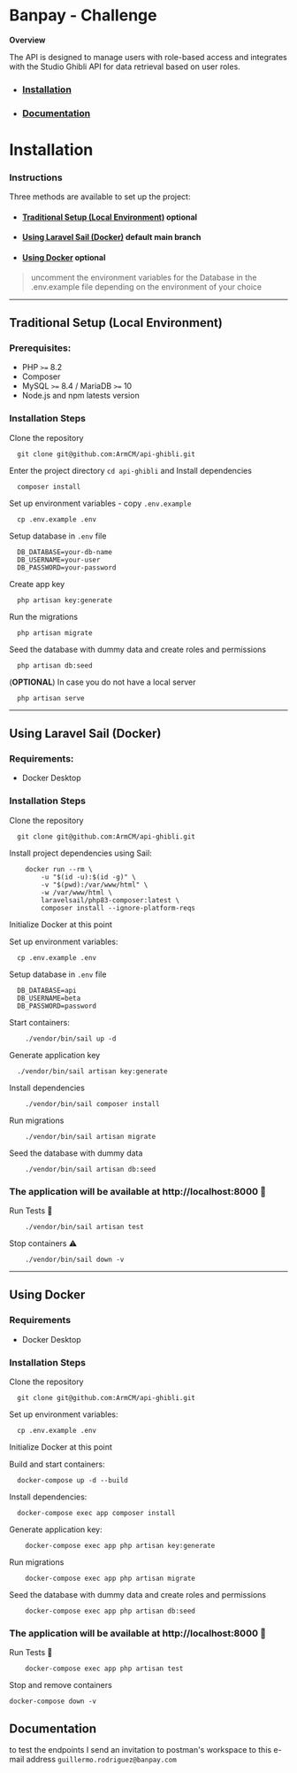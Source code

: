 # Banpay - Challenge

**Overview**

The API is designed to manage users with role-based access and integrates with the Studio Ghibli API for data retrieval based on user roles.

- ### [Installation](#installation)
- ### [Documentation](#documentation)

# Installation

### Instructions

Three methods are available to set up the project:

- #### [Traditional Setup (Local Environment)](#traditional-setup) optional
- #### [Using Laravel Sail (Docker)](#using-laravel-sail-(docker)) default main branch
- #### [Using Docker](#using-docker) optional

> uncomment the environment variables for the Database in the .env.example file depending on the environment of your choice

---

## Traditional Setup (Local Environment)

### Prerequisites:

- PHP `>=` 8.2
- Composer
- MySQL `>=` 8.4 / MariaDB `>=` 10
- Node.js and npm latests version

### Installation Steps

Clone the repository

```shell
  git clone git@github.com:ArmCM/api-ghibli.git
```

Enter the project directory `cd api-ghibli` and Install dependencies

```shell
  composer install
```
Set up environment variables - copy `.env.example`

```shell
  cp .env.example .env
```
Setup database in `.env` file

```shell
  DB_DATABASE=your-db-name
  DB_USERNAME=your-user
  DB_PASSWORD=your-password
```

Create app key

```shell
  php artisan key:generate
```
Run the migrations

```shell
  php artisan migrate
```

Seed the database with dummy data and create roles and permissions

```shell
  php artisan db:seed
```
(**OPTIONAL**) In case you do not have a local server

```shell
  php artisan serve
```

---
## Using Laravel Sail (Docker)

### Requirements:

- Docker Desktop

### Installation Steps

Clone the repository

```shell
  git clone git@github.com:ArmCM/api-ghibli.git
```
Install project dependencies using Sail:

```shell
    docker run --rm \
        -u "$(id -u):$(id -g)" \
        -v "$(pwd):/var/www/html" \
        -w /var/www/html \
        laravelsail/php83-composer:latest \
        composer install --ignore-platform-reqs
```

Initialize Docker at this point

Set up environment variables:

```shell
  cp .env.example .env
```
Setup database in `.env` file

```shell
  DB_DATABASE=api
  DB_USERNAME=beta
  DB_PASSWORD=password
```

Start containers:

```shell
    ./vendor/bin/sail up -d
```

Generate application key

```shell
  ./vendor/bin/sail artisan key:generate
```

Install dependencies

```shell
    ./vendor/bin/sail composer install
```

Run migrations

```shell
    ./vendor/bin/sail artisan migrate
```

Seed the database with dummy data

```
    ./vendor/bin/sail artisan db:seed
```

### **The application will be available at** http://localhost:8000 🚀


Run Tests 🧪

```shell
    ./vendor/bin/sail artisan test
```

Stop containers ⚠️

```shell
    ./vendor/bin/sail down -v
```

---

## Using Docker

### Requirements

- Docker Desktop

### Installation Steps

Clone the repository

```shell
  git clone git@github.com:ArmCM/api-ghibli.git
```

Set up environment variables:

```shell
  cp .env.example .env
```
Initialize Docker at this point

Build and start containers:

```shell
  docker-compose up -d --build
```
Install dependencies:

```shell
  docker-compose exec app composer install
```

Generate application key:

```shell
    docker-compose exec app php artisan key:generate
```

Run migrations

```shell
    docker-compose exec app php artisan migrate
```
Seed the database with dummy data and create roles and permissions

```shell
    docker-compose exec app php artisan db:seed
```

### **The application will be available at** http://localhost:8000 🚀

Run Tests 🧪

```shell
    docker-compose exec app php artisan test
```

Stop and remove containers

```shell
docker-compose down -v
```

## Documentation

to test the endpoints I send an invitation to postman's workspace to this e-mail address `guillermo.rodriguez@banpay.com`
